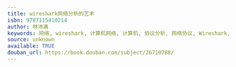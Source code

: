 ```yaml
---
title: wireshark网络分析的艺术
isbn: 9787115410214
author: 林沛满
keywords: 网络, wireshark, 计算机网络, 计算机, 协议分析, 网络协议, Wireshark, IT
source: unknown
available: TRUE
douban_url: https://book.douban.com/subject/26710788/
---
```

